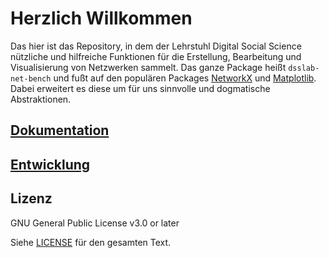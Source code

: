 # Herzlich Willkommen

Das hier ist das Repository, in dem der Lehrstuhl Digital Social Science
nützliche und hilfreiche Funktionen für die Erstellung, Bearbeitung und
Visualisierung von Netzwerken sammelt. Das ganze Package heißt
`dsslab-net-bench` und fußt auf den populären Packages
[NetworkX](https://networkx.org/) und [Matplotlib](https://matplotlib.org/).
Dabei erweitert es diese um für uns sinnvolle und dogmatische Abstraktionen.

## [Dokumentation](https://dsslab.wiso.uni-hamburg.de/net-bench/latest/)

## [Entwicklung](https://gitlab.rrz.uni-hamburg.de/DSS/dev/dsslab-net-bench/-/blob/main/CONTRIBUTING.md)

## Lizenz

GNU General Public License v3.0 or later

Siehe [LICENSE](LICENSE) für den gesamten Text.
